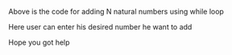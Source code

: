 Above is the code for adding N natural numbers using while loop 

Here user can enter his desired number he want to add

Hope you got help 
